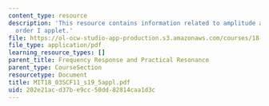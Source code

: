 ```yaml
---
content_type: resource
description: 'This resource contains information related to amplitude and phase: second
  order I applet.'
file: https://ol-ocw-studio-app-production.s3.amazonaws.com/courses/18-03sc-differential-equations-fall-2011/202e21acd37be9cc50dd82814caa1d3c_MIT18_03SCF11_s19_5appl.pdf
file_type: application/pdf
learning_resource_types: []
parent_title: Frequency Response and Practical Resonance
parent_type: CourseSection
resourcetype: Document
title: MIT18_03SCF11_s19_5appl.pdf
uid: 202e21ac-d37b-e9cc-50dd-82814caa1d3c
---
```


